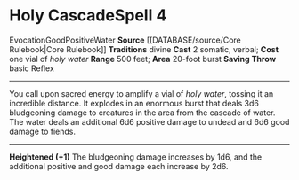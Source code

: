 ﻿---
actions: '[two-actions]'
area: 20-foot burst
component:
- Somatic
- Verbal
cost: one vial ofholy water
element: Water
heighten: '+1'
heighten_level: 4, 5, 6, 7, 8, 9, 10
id: '151'
level: '4'
name: Holy Cascade
range: 500 feet
rarity: Common
saving_throw: basicReflex
school: Evocation
source: '[[DATABASE/source/Core Rulebook|Core Rulebook]]'
tradition:
- Divine
trait:
- '[[DATABASE/trait/Evocation|Evocation]]'
- '[[DATABASE/trait/Good|Good]]'
- '[[DATABASE/trait/Positive|Positive]]'
- '[[DATABASE/trait/Water|Water]]'
type: Spell

---
# Holy Cascade<span class="item-type">Spell 4</span>

<span class="item-trait">Evocation</span><span class="item-trait">Good</span><span class="item-trait">Positive</span><span class="item-trait">Water</span>
**Source** [[DATABASE/source/Core Rulebook|Core Rulebook]] 
**Traditions** divine
**Cast** <span class="action-icon">2</span> somatic, verbal; **Cost** one vial of _holy water_
**Range** 500 feet; **Area** 20-foot burst
**Saving Throw** basic Reflex

---
You call upon sacred energy to amplify a vial of _holy water_, tossing it an incredible distance. It explodes in an enormous burst that deals 3d6 bludgeoning damage to creatures in the area from the cascade of water. The water deals an additional 6d6 positive damage to undead and 6d6 good damage to fiends.

---
**Heightened (+1)** The bludgeoning damage increases by 1d6, and the additional positive and good damage each increase by 2d6.
